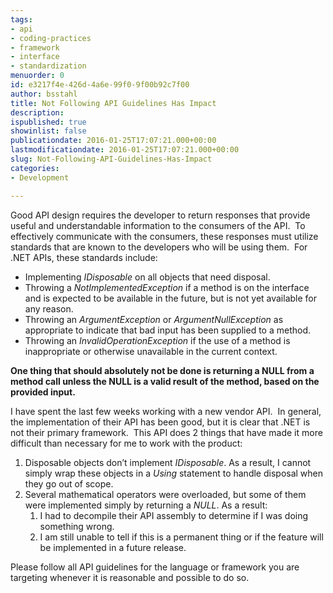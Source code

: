 ```yaml
---
tags:
- api
- coding-practices
- framework
- interface
- standardization
menuorder: 0
id: e3217f4e-426d-4a6e-99f0-9f00b92c7f00
author: bsstahl
title: Not Following API Guidelines Has Impact
description: 
ispublished: true
showinlist: false
publicationdate: 2016-01-25T17:07:21.000+00:00
lastmodificationdate: 2016-01-25T17:07:21.000+00:00
slug: Not-Following-API-Guidelines-Has-Impact
categories:
- Development

---
```

Good API design requires the developer to return responses that provide useful and understandable information to the consumers of the API.  To effectively communicate with the consumers, these responses must utilize standards that are known to the developers who will be using them.  For .NET APIs, these standards include:

- Implementing *IDisposable* on all objects that need disposal.
- Throwing a *NotImplementedException* if a method is on the interface and is expected to be available in the future, but is not yet available for any reason.
- Throwing an *ArgumentException* or *ArgumentNullException* as appropriate to indicate that bad input has been supplied to a method.
- Throwing an *InvalidOperationException* if the use of a method is inappropriate or otherwise unavailable in the current context.


**One thing that should absolutely not be done is returning a NULL from a method call unless the NULL is a valid result of the method, based on the provided input.**

I have spent the last few weeks working with a new vendor API.  In general, the implementation of their API has been good, but it is clear that .NET is not their primary framework.  This API does 2 things that have made it more difficult than necessary for me to work with the product:

1. Disposable objects don’t implement *IDisposable*. As a result, I cannot simply wrap these objects in a *Using* statement to handle disposal when they go out of scope.
2. Several mathematical operators were overloaded, but some of them were implemented simply by returning a *NULL*. As a result:
    1. I had to decompile their API assembly to determine if I was doing something wrong.
    2. I am still unable to tell if this is a permanent thing or if the feature will be implemented in a future release.


Please follow all API guidelines for the language or framework you are targeting whenever it is reasonable and possible to do so.
